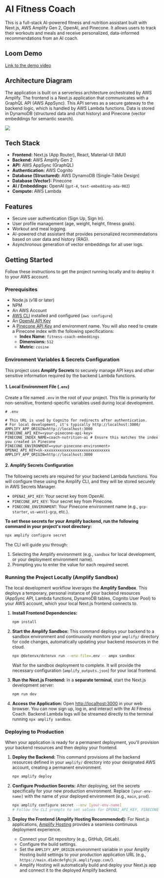 # AI Fitness Coach

This is a full-stack AI-powered fitness and nutrition assistant built with Next.js, AWS Amplify Gen 2, OpenAI, and Pinecone. It allows users to track their workouts and meals and receive personalized, data-informed recommendations from an AI coach.


## Loom Demo

[Link to the demo video](https://www.loom.com/share/0910468ae58b41baa45940b015a75a55)


## Architecture Diagram

The application is built on a serverless architecture orchestrated by AWS Amplify. The frontend is a Next.js application that communicates with a GraphQL API (AWS AppSync). This API serves as a secure gateway to the backend logic, which is handled by AWS Lambda functions. Data is stored in DynamoDB (structured data and chat history) and Pinecone (vector embeddings for semantic search).

[![](https://mermaid.ink/img/pako:eNqtVltv4jgY_StWRrPqStDJhUuItCslTkxpp7sdMbMrbeiDSRzINtjIcaYwpf997RBC2oU2D-MX7HznHH83f-JJi1hMNEdbcLxegq_-jAK5Pn4Ev6kFEGdUEBrvj3tjXsz36JlWmy_-IBtx-W8O3PX615m2B6rlhh5njznh4BO4ZfM0IwpyD7rd34EXfpuALoBLLMAdXpD7I80rATCcEv5dct1IpIzmFUBeOKOvHHX_ngJ3tc7SZAs8HD2c9_kEsumwVOx2u8rJ6ZZGan-0NVUq-8VYffjyGbh3kxeBqwXLKPwQ5w-Q4WgJbguBVST3L3G-wu0m9Dt7IPkOBEfCZ7yaxxj4WOApK3jUzFEjDU3HZXgV6xanFKCMPZ6Poga_dj0oXUe1J1eYxpmsRCWNChqdCASVgYyJrCdniSz2p6s0F4xvd2Ac-luKV8yXpQXfVENUEPDLvgMq5EnFLwXhW_AXiSRCJugqvEspiRglUmv_FfjeSWawmpM4TulC0pAR_rkm1J2oYknm0XaSWnoFmWwVUnafFDBfCrxGvFucOgVTwQle5TL2oxNnq_SKJUmR_BWkpp6p4bgMoyJ95eliQfgOTMLT7HM1nVQ1pYRLFmgm9LplPq8rRxgnjSK-lyzIFjQVDLiFWL7ZwQfghUISKtKofGT_e45u6UYDpB7bTbhvRsay99-W8gSqkbcRJx7WTa1_AO0AfNvsv21Gb5vH5-dhsBGEU5yp0uRnJuELTDNZyGjszeO-UbLr81dPxTZTbdW8VH6Sgx_I9545H3wjgMjo5ILLeed80PXhPEmqY_cxjcXSMdebTsQyxpVZb4p4lUhgIh16tYhp42Gv31YEViIIBbpn1iJJMrJ1va2IX4l4nh-ghifGaJBYbUWCSgQi3_ZhLTLQh7E9byuC6nCQFeiNcCJDH7YWMQ4qOupBq1aBvg-tUWsV82eojA9FNlAfBcdOsfAo6bUVuTqIWMhEfi0y0qGLWnsyOfQsDHxo1yK2B62e21bk-mfk5OYgYgV91D-GA82h907Pah35_y6NNUfwgnS0FeErrI7ak7pgpsmBuCIzzZHbGPMHNQqeJWeN6T-MrQ40zorFUnMSnOXyVKxjOUD9FMtpcoTIeUA4ZAUVmtMvFTTnSdtojj24HNiGYVmWaesje9DRthJhX5p9XTf7fWNg9QfDQe-5o_0or9Qv7WFv1FzP_wGo7iyJ?type=png)](https://mermaid.live/edit#pako:eNqtVltv4jgY_StWRrPqStDJhUuItCslTkxpp7sdMbMrbeiDSRzINtjIcaYwpf997RBC2oU2D-MX7HznHH83f-JJi1hMNEdbcLxegq_-jAK5Pn4Ev6kFEGdUEBrvj3tjXsz36JlWmy_-IBtx-W8O3PX615m2B6rlhh5njznh4BO4ZfM0IwpyD7rd34EXfpuALoBLLMAdXpD7I80rATCcEv5dct1IpIzmFUBeOKOvHHX_ngJ3tc7SZAs8HD2c9_kEsumwVOx2u8rJ6ZZGan-0NVUq-8VYffjyGbh3kxeBqwXLKPwQ5w-Q4WgJbguBVST3L3G-wu0m9Dt7IPkOBEfCZ7yaxxj4WOApK3jUzFEjDU3HZXgV6xanFKCMPZ6Poga_dj0oXUe1J1eYxpmsRCWNChqdCASVgYyJrCdniSz2p6s0F4xvd2Ac-luKV8yXpQXfVENUEPDLvgMq5EnFLwXhW_AXiSRCJugqvEspiRglUmv_FfjeSWawmpM4TulC0pAR_rkm1J2oYknm0XaSWnoFmWwVUnafFDBfCrxGvFucOgVTwQle5TL2oxNnq_SKJUmR_BWkpp6p4bgMoyJ95eliQfgOTMLT7HM1nVQ1pYRLFmgm9LplPq8rRxgnjSK-lyzIFjQVDLiFWL7ZwQfghUISKtKofGT_e45u6UYDpB7bTbhvRsay99-W8gSqkbcRJx7WTa1_AO0AfNvsv21Gb5vH5-dhsBGEU5yp0uRnJuELTDNZyGjszeO-UbLr81dPxTZTbdW8VH6Sgx_I9545H3wjgMjo5ILLeed80PXhPEmqY_cxjcXSMdebTsQyxpVZb4p4lUhgIh16tYhp42Gv31YEViIIBbpn1iJJMrJ1va2IX4l4nh-ghifGaJBYbUWCSgQi3_ZhLTLQh7E9byuC6nCQFeiNcCJDH7YWMQ4qOupBq1aBvg-tUWsV82eojA9FNlAfBcdOsfAo6bUVuTqIWMhEfi0y0qGLWnsyOfQsDHxo1yK2B62e21bk-mfk5OYgYgV91D-GA82h907Pah35_y6NNUfwgnS0FeErrI7ak7pgpsmBuCIzzZHbGPMHNQqeJWeN6T-MrQ40zorFUnMSnOXyVKxjOUD9FMtpcoTIeUA4ZAUVmtMvFTTnSdtojj24HNiGYVmWaesje9DRthJhX5p9XTf7fWNg9QfDQe-5o_0or9Qv7WFv1FzP_wGo7iyJ)

## Tech Stack

  * **Frontend:** Next.js (App Router), React, Material-UI (MUI)
  * **Backend:** AWS Amplify Gen 2
  * **API:** AWS AppSync (GraphQL)
  * **Authentication:** AWS Cognito
  * **Database (Structured):** AWS DynamoDB (Single-Table Design)
  * **Database (Vector):** Pinecone
  * **AI / Embeddings:** OpenAI (`gpt-4`, `text-embedding-ada-002`)
  * **Compute:** AWS Lambda

## Features

  * Secure user authentication (Sign Up, Sign In).
  * User profile management (age, weight, height, fitness goals).
  * Workout and meal logging.
  * AI-powered chat assistant that provides personalized recommendations based on user data and history (RAG).
  * Asynchronous generation of vector embeddings for all user logs.

## Getting Started

Follow these instructions to get the project running locally and to deploy it to your AWS account.

### Prerequisites

  * Node.js (v18 or later)
  * NPM
  * An AWS Account
  * [AWS CLI](https://aws.amazon.com/cli/) installed and configured (`aws configure`)
  * An [OpenAI API Key](https://platform.openai.com/api-keys)
  * A [Pinecone API Key](https://www.pinecone.io/) and environment name. You will also need to create a Pinecone index with the following specifications:
      * **Index Name:** `fitness-coach-embeddings`
      * **Dimensions:** `512`
      * **Metric:** `cosine`

### Environment Variables & Secrets Configuration

This project uses **Amplify Secrets** to securely manage API keys and other sensitive information required by the backend Lambda functions.

#### 1\. Local Environment File (`.env`)

Create a file named `.env` in the root of your project. This file is primarily for non-sensitive, frontend-specific variables used during local development.

```
# .env

# This URL is used by Cognito for redirects after authentication.
# For local development, it's typically http://localhost:3000/
AMPLIFY_APP_ORIGIN=http://localhost:3000
PINECONE_API_KEY=<your-pinecone-api-key>
PINECONE_INDEX_NAME=coach-nutrition-ai # Ensure this matches the index you created in Pinecone
PINECONE_ENVIRONMENT=<your-pinecone-environment>
OPENAI_API_KEY=sk-xxxxxxxxxxxxxxxxxxxxxxxxxxxxxx
AMPLIFY_APP_ORIGIN=http://localhost:3000

```

#### 2\. Amplify Secrets Configuration

The following secrets are required for your backend Lambda functions. You will configure these using the Amplify CLI, and they will be stored securely in AWS Secrets Manager.

  * `OPENAI_API_KEY`: Your secret key from OpenAI.
  * `PINECONE_API_KEY`: Your secret key from Pinecone.
  * `PINECONE_ENVIRONMENT`: Your Pinecone environment name (e.g., `gcp-starter`, `us-west1-gcp`, etc.).

**To set these secrets for your Amplify backend, run the following command in your project's root directory:**

```bash
npx amplify configure secret
```

The CLI will guide you through:

1.  Selecting the Amplify environment (e.g., `sandbox` for local development, or your deployment environment name).
2.  Prompting you to enter the value for each required secret.

### Running the Project Locally (Amplify Sandbox)

The local development workflow leverages the **Amplify Sandbox**. This deploys a temporary, personal instance of your backend resources (AppSync API, Lambda functions, DynamoDB tables, Cognito User Pool) to your AWS account, which your local Next.js frontend connects to.

1.  **Install Frontend Dependencies:**

    ```bash
    npm install
    ```

2.  **Start the Amplify Sandbox:**
    This command deploys your backend to a sandbox environment and continuously monitors your `amplify/` directory for code changes, automatically updating your backend resources in the cloud.

    ```bash
    npx @dotenvx/dotenvx run --env-file=.env -- ampx sandbox
    ```

    Wait for the sandbox deployment to complete. It will provide the necessary configuration (`amplify_outputs.json`) for your local frontend.

3.  **Run the Next.js Frontend:**
    In a **separate terminal**, start the Next.js development server:

    ```bash
    npm run dev
    ```

4.  **Access the Application:**
    Open [http://localhost:3000](https://www.google.com/search?q=http://localhost:3000) in your web browser. You can now sign up, log in, and interact with the AI Fitness Coach. Backend Lambda logs will be streamed directly to the terminal running `npx amplify sandbox`.

### Deploying to Production

When your application is ready for a permanent deployment, you'll provision your backend resources and then deploy your frontend.

1.  **Deploy the Backend:**
    This command provisions all the backend resources defined in your `amplify/` directory into your designated AWS account, creating a permanent environment.

    ```bash
    npx amplify deploy
    ```

2.  **Configure Production Secrets:**
    After deploying, set the secrets specifically for your new production environment. Replace `[your-env-name]` with the name of your deployed environment (e.g., `main`, `prod`).

    ```bash
    npx amplify configure secret --env [your-env-name]
    # Follow the CLI prompts to set values for OPENAI_API_KEY, PINECONE_API_KEY, PINECONE_ENVIRONMENT.
    ```

3.  **Deploy the Frontend (Amplify Hosting Recommended):**
    For Next.js applications, [Amplify Hosting](https://aws.amazon.com/amplify/hosting/) provides a seamless continuous deployment experience.

      * Connect your Git repository (e.g., GitHub, GitLab).
      * Configure the build settings.
      * Set the `AMPLIFY_APP_ORIGIN` environment variable in your Amplify Hosting build settings to your production application URL (e.g., `https://main.d1abcdefghijk.amplifyapp.com/`).
      * Amplify Hosting will automatically build and deploy your Next.js app and connect it to the deployed Amplify backend.